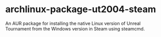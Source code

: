 archlinux-package-ut2004-steam
==============================

An AUR package for installing the native Linux version of Unreal Tournament from the Windows version in Steam using steamcmd.
